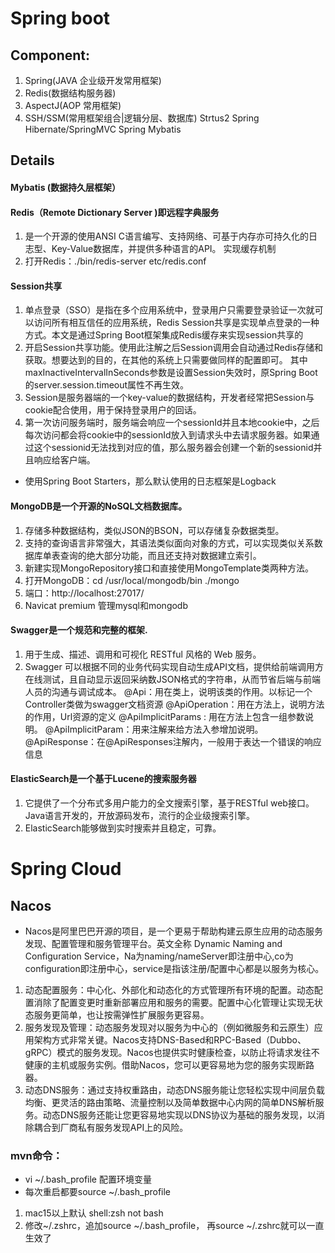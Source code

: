 # Spring boot

## Component:
1. Spring(JAVA 企业级开发常用框架) 
2. Redis(数据结构服务器)
3. AspectJ(AOP 常用框架)
4. SSH/SSM(常用框架组合|逻辑分层、数据库) Strtus2 Spring Hibernate/SpringMVC Spring Mybatis

## Details
#### Mybatis (数据持久层框架）
#### Redis（Remote Dictionary Server )即远程字典服务
1. 是一个开源的使用ANSI C语言编写、支持网络、可基于内存亦可持久化的日志型、Key-Value数据库，并提供多种语言的API。
实现缓存机制
2. 打开Redis：./bin/redis-server etc/redis.conf
#### Session共享
1. 单点登录（SSO）是指在多个应用系统中，登录用户只需要登录验证一次就可以访问所有相互信任的应用系统，Redis Session共享是实现单点登录的一种方式。本文是通过Spring Boot框架集成Redis缓存来实现session共享的
2. 开启Session共享功能。使用此注解之后Session调用会自动通过Redis存储和获取。想要达到的目的，在其他的系统上只需要做同样的配置即可。
其中maxInactiveIntervalInSeconds参数是设置Session失效时，原Spring Boot的server.session.timeout属性不再生效。
3. Session是服务器端的一个key-value的数据结构，开发者经常把Session与cookie配合使用，用于保持登录用户的回话。
4. 第一次访问服务端时，服务端会响应一个sessionId并且本地cookie中，之后每次访问都会将cookie中的sessionId放入到请求头中去请求服务器。如果通过这个sessionid无法找到对应的值，那么服务器会创建一个新的sessionid并且响应给客户端。

- 使用Spring Boot Starters，那么默认使用的日志框架是Logback

#### MongoDB是一个开源的NoSQL文档数据库。
1. 存储多种数据结构，类似JSON的BSON，可以存储复杂数据类型。
2. 支持的查询语言非常强大，其语法类似面向对象的方式，可以实现类似关系数据库单表查询的绝大部分功能，而且还支持对数据建立索引。
3. 新建实现MongoRepository接口和直接使用MongoTemplate类两种方法。
4. 打开MongoDB：cd /usr/local/mongodb/bin   ./mongo 
5. 端口：http://localhost:27017/
6. Navicat premium 管理mysql和mongodb

#### Swagger是一个规范和完整的框架.
1. 用于生成、描述、调用和可视化 RESTful 风格的 Web 服务。
2. Swagger 可以根据不同的业务代码实现自动生成API文档，提供给前端调用方在线测试，且自动显示返回采纳数JSON格式的字符串，从而节省后端与前端人员的沟通与调试成本。
@Api：用在类上，说明该类的作用。以标记一个Controller类做为swagger文档资源
@ApiOperation：用在方法上，说明方法的作用，Url资源的定义
@ApiImplicitParams : 用在方法上包含一组参数说明。
@ApiImplicitParam：用来注解来给方法入参增加说明。
@ApiResponse：在@ApiResponses注解内，一般用于表达一个错误的响应信息

#### ElasticSearch是一个基于Lucene的搜索服务器
1. 它提供了一个分布式多用户能力的全文搜索引擎，基于RESTful web接口。Java语言开发的，开放源码发布，流行的企业级搜索引擎。
2. ElasticSearch能够做到实时搜索并且稳定，可靠。

# Spring Cloud

## Nacos
- Nacos是阿里巴巴开源的项目，是一个更易于帮助构建云原生应用的动态服务发现、配置管理和服务管理平台。英文全称 Dynamic Naming and Configuration Service，Na为naming/nameServer即注册中心,co为configuration即注册中心，service是指该注册/配置中心都是以服务为核心。
1. 动态配置服务：中心化、外部化和动态化的方式管理所有环境的配置。动态配置消除了配置变更时重新部署应用和服务的需要。配置中心化管理让实现无状态服务更简单，也让按需弹性扩展服务更容易。
2. 服务发现及管理：动态服务发现对以服务为中心的（例如微服务和云原生）应用架构方式非常关键。Nacos支持DNS-Based和RPC-Based（Dubbo、gRPC）模式的服务发现。Nacos也提供实时健康检查，以防止将请求发往不健康的主机或服务实例。借助Nacos，您可以更容易地为您的服务实现断路器。
3. 动态DNS服务：通过支持权重路由，动态DNS服务能让您轻松实现中间层负载均衡、更灵活的路由策略、流量控制以及简单数据中心内网的简单DNS解析服务。动态DNS服务还能让您更容易地实现以DNS协议为基础的服务发现，以消除耦合到厂商私有服务发现API上的风险。


### mvn命令：
- vi ~/.bash_profile 配置环境变量
- 每次重启都要source ~/.bash_profile
1. mac15以上默认 shell:zsh not bash
2. 修改~/.zshrc，追加source ~/.bash_profile， 再source ~/.zshrc就可以一直生效了